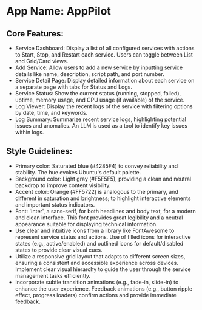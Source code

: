 # **App Name**: AppPilot

## Core Features:

- Service Dashboard: Display a list of all configured services with actions to Start, Stop, and Restart each service. Users can toggle between List and Grid/Card views.
- Add Service: Allow users to add a new service by inputting service details like name, description, script path, and port number.
- Service Detail Page: Display detailed information about each service on a separate page with tabs for Status and Logs.
- Service Status: Show the current status (running, stopped, failed), uptime, memory usage, and CPU usage (if available) of the service.
- Log Viewer: Display the recent logs of the service with filtering options by date, time, and keywords.
- Log Summary: Summarize recent service logs, highlighting potential issues and anomalies. An LLM is used as a tool to identify key issues within logs.

## Style Guidelines:

- Primary color: Saturated blue (#4285F4) to convey reliability and stability. The hue evokes Ubuntu's default palette.
- Background color: Light gray (#F5F5F5), providing a clean and neutral backdrop to improve content visibility.
- Accent color: Orange (#FF5722) is analogous to the primary, and different in saturation and brightness; to highlight interactive elements and important status indicators.
- Font: 'Inter', a sans-serif, for both headlines and body text, for a modern and clean interface. This font provides great legibility and a neutral appearance suitable for displaying technical information.
- Use clear and intuitive icons from a library like FontAwesome to represent service status and actions. Use of filled icons for interactive states (e.g., active/enabled) and outlined icons for default/disabled states to provide clear visual cues.
- Utilize a responsive grid layout that adapts to different screen sizes, ensuring a consistent and accessible experience across devices. Implement clear visual hierarchy to guide the user through the service management tasks efficiently.
- Incorporate subtle transition animations (e.g., fade-in, slide-in) to enhance the user experience. Feedback animations (e.g., button ripple effect, progress loaders) confirm actions and provide immediate feedback.